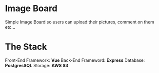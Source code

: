 # Image Board
Simple Image Board so users can upload their pictures, comment on them etc...

# The Stack
Front-End Framework: **Vue**
Back-End Frameword: **Express**
Database: **PostgresSQL**
Storage: **AWS S3**

